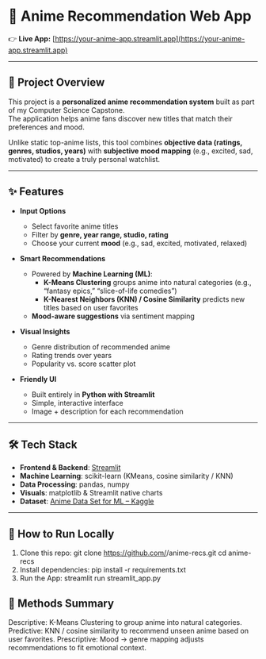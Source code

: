 # 🎥 Anime Recommendation Web App  

👉 **Live App:** [https://your-anime-app.streamlit.app](https://your-anime-app.streamlit.app)  

---

## 📌 Project Overview
This project is a **personalized anime recommendation system** built as part of my Computer Science Capstone.  
The application helps anime fans discover new titles that match their preferences and mood.  

Unlike static top-anime lists, this tool combines **objective data (ratings, genres, studios, years)** with **subjective mood mapping** (e.g., excited, sad, motivated) to create a truly personal watchlist.  

---

## ✨ Features
- **Input Options**
  - Select favorite anime titles
  - Filter by **genre, year range, studio, rating**
  - Choose your current **mood** (e.g., sad, excited, motivated, relaxed)  

- **Smart Recommendations**
  - Powered by **Machine Learning (ML)**:
    - **K-Means Clustering** groups anime into natural categories (e.g., “fantasy epics,” “slice-of-life comedies”)
    - **K-Nearest Neighbors (KNN) / Cosine Similarity** predicts new titles based on user favorites
  - **Mood-aware suggestions** via sentiment mapping  

- **Visual Insights**
  - Genre distribution of recommended anime  
  - Rating trends over years  
  - Popularity vs. score scatter plot  

- **Friendly UI**
  - Built entirely in **Python with Streamlit**
  - Simple, interactive interface
  - Image + description for each recommendation  

---

## 🛠️ Tech Stack
- **Frontend & Backend**: [Streamlit](https://streamlit.io/)  
- **Machine Learning**: scikit-learn (KMeans, cosine similarity / KNN)  
- **Data Processing**: pandas, numpy  
- **Visuals**: matplotlib & Streamlit native charts  
- **Dataset**: [Anime Data Set for ML – Kaggle](https://www.kaggle.com/datasets/wiltheman/anime-data-set-for-ml)  

---



## 🚀 How to Run Locally
1. Clone this repo:
   git clone https://github.com/<your-username>/anime-recs.git
   cd anime-recs
2. Install dependencies: pip install -r requirements.txt
3. Run the App: streamlit run streamlit_app.py

## 📖 Methods Summary

Descriptive: K-Means Clustering to group anime into natural categories.
Predictive: KNN / cosine similarity to recommend unseen anime based on user favorites.
Prescriptive: Mood → genre mapping adjusts recommendations to fit emotional context.

   

